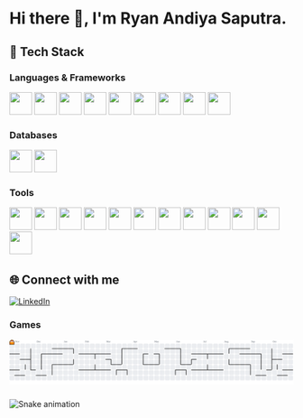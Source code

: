 # Hi there 👋, I'm Ryan Andiya Saputra.

## 🚀 Tech Stack
### Languages & Frameworks
<p>
  <img src="https://cdn.jsdelivr.net/gh/devicons/devicon/icons/go/go-original.svg" width="40" height="40"/>
  <img src="https://cdn.jsdelivr.net/gh/devicons/devicon@latest/icons/python/python-original.svg"  width="40" height="40"//>
  <img src="https://cdn.jsdelivr.net/gh/devicons/devicon/icons/php/php-original.svg" width="40" height="40"/>
  <img src="https://cdn.jsdelivr.net/gh/devicons/devicon/icons/cplusplus/cplusplus-original.svg" width="40" height="40"/>
  <img src="https://cdn.jsdelivr.net/gh/devicons/devicon@latest/icons/java/java-original-wordmark.svg" width="40" height="40"/>
  <img src="https://cdn.jsdelivr.net/gh/devicons/devicon@latest/icons/javascript/javascript-original.svg" width="40" height="40"/>
  <img src="https://cdn.jsdelivr.net/gh/devicons/devicon@latest/icons/rust/rust-original.svg" width="40" height="40"/>
  <img src="https://cdn.jsdelivr.net/gh/devicons/devicon@latest/icons/laravel/laravel-original-wordmark.svg" width="40" height="40"/>
  <img src="https://cdn.jsdelivr.net/gh/devicons/devicon@latest/icons/flutter/flutter-original.svg" width="40" height="40"/>
  
</p>

### Databases
<p>
  <img src="https://cdn.jsdelivr.net/gh/devicons/devicon/icons/mysql/mysql-original.svg" width="40" height="40"/>
  <img src="https://cdn.jsdelivr.net/gh/devicons/devicon/icons/postgresql/postgresql-original.svg" width="40" height="40"/>

### Tools
<p>
  <img src="https://cdn.jsdelivr.net/gh/devicons/devicon/icons/docker/docker-original.svg" width="40" height="40"/>
  <img src="https://cdn.jsdelivr.net/gh/devicons/devicon/icons/git/git-original.svg" width="40" height="40"/>
  <img src="https://cdn.jsdelivr.net/gh/devicons/devicon/icons/linux/linux-original.svg" width="40" height="40"/>
  <img src="https://cdn.jsdelivr.net/gh/devicons/devicon@latest/icons/ubuntu/ubuntu-original.svg" width="40" height="40"/>
  <img src="https://cdn.jsdelivr.net/gh/devicons/devicon@latest/icons/redis/redis-original.svg" width="40" height="40"/>
  <img src="https://cdn.jsdelivr.net/gh/devicons/devicon@latest/icons/postman/postman-original.svg" width="40" height="40"/>
  <img src="https://cdn.jsdelivr.net/gh/devicons/devicon@latest/icons/jenkins/jenkins-original.svg" width="40" height="40"/>
  <img src="https://cdn.jsdelivr.net/gh/devicons/devicon@latest/icons/kalilinux/kalilinux-original-wordmark.svg" width="40" height="40"/>
  <img src="https://cdn.jsdelivr.net/gh/devicons/devicon@latest/icons/kubernetes/kubernetes-original.svg" width="40" height="40"/>
  <img src="https://cdn.jsdelivr.net/gh/devicons/devicon@latest/icons/archlinux/archlinux-original-wordmark.svg" width="40" height="40"/>
  <img src="https://cdn.jsdelivr.net/gh/devicons/devicon@latest/icons/bootstrap/bootstrap-original.svg" width="40" height="40"/>
  <img src="https://cdn.jsdelivr.net/gh/devicons/devicon@latest/icons/vsphere/vsphere-original.svg" width="40" height="40"/>
</p>

## 🌐 Connect with me
[![LinkedIn](https://img.shields.io/badge/LinkedIn-blue?style=for-the-badge&logo=linkedin)](https://linkedin.com/in/ryan-andiya-301ab3372)  


### Games
<picture>
  <source media="(prefers-color-scheme: dark)" srcset="https://raw.githubusercontent.com/Ryanajaaa/Ryanajaaa/output/pacman-contribution-graph-dark.svg">
  <source media="(prefers-color-scheme: light)" srcset="https://raw.githubusercontent.com/Ryanajaaa/Ryanajaaa/output/pacman-contribution-graph.svg">
  <img alt="pacman contribution graph" src="https://raw.githubusercontent.com/Ryanajaaa/Ryanajaaa/output/pacman-contribution-graph.svg">
</picture>

###

<img src="https://raw.githubusercontent.com/Ryanajaaa/Ryanajaaa/output/snake.svg" alt="Snake animation" />





